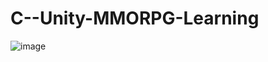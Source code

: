 # C--Unity-MMORPG-Learning

![image](https://github.com/seunguri/Unity-MMORPG-Learning/assets/52988414/3272280b-6b3b-4270-99bb-4ff6ac573a1d)

